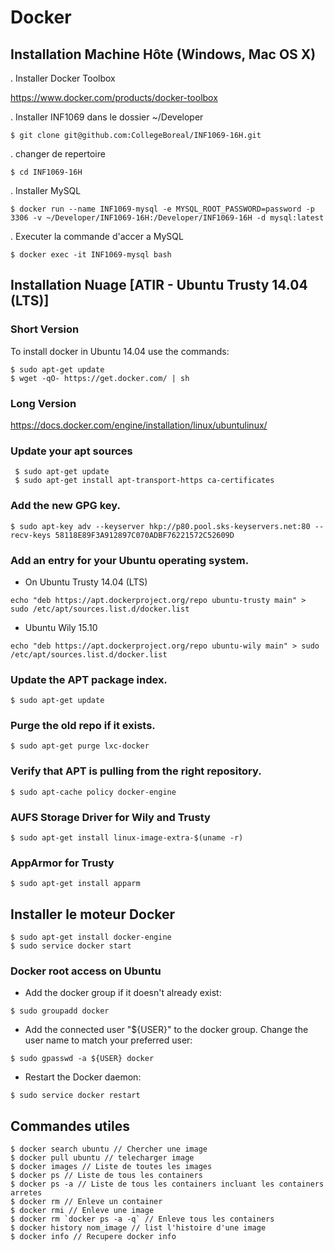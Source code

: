 # Docker

## Installation Machine Hôte (Windows, Mac OS X)

. Installer Docker Toolbox

https://www.docker.com/products/docker-toolbox

. Installer INF1069 dans le dossier ~/Developer

```
$ git clone git@github.com:CollegeBoreal/INF1069-16H.git
```

. changer de repertoire

```
$ cd INF1069-16H
```

. Installer MySQL

```
$ docker run --name INF1069-mysql -e MYSQL_ROOT_PASSWORD=password -p 3306 -v ~/Developer/INF1069-16H:/Developer/INF1069-16H -d mysql:latest 
```

. Executer la commande d'accer a MySQL

```
$ docker exec -it INF1069-mysql bash
```

###

## Installation Nuage [ATIR - Ubuntu Trusty 14.04 (LTS)]

### Short Version

To install docker in Ubuntu 14.04 use the commands:

```
$ sudo apt-get update
$ wget -qO- https://get.docker.com/ | sh
```

### Long Version

https://docs.docker.com/engine/installation/linux/ubuntulinux/

### Update your apt sources
```
 $ sudo apt-get update
 $ sudo apt-get install apt-transport-https ca-certificates
```
### Add the new GPG key.

```
$ sudo apt-key adv --keyserver hkp://p80.pool.sks-keyservers.net:80 --recv-keys 58118E89F3A912897C070ADBF76221572C52609D
```

### Add an entry for your Ubuntu operating system.

- On Ubuntu Trusty 14.04 (LTS)

```
echo "deb https://apt.dockerproject.org/repo ubuntu-trusty main" > sudo /etc/apt/sources.list.d/docker.list
```

- Ubuntu Wily 15.10

```
echo "deb https://apt.dockerproject.org/repo ubuntu-wily main" > sudo /etc/apt/sources.list.d/docker.list
```

### Update the APT package index.

```
$ sudo apt-get update
```

### Purge the old repo if it exists.
```
$ sudo apt-get purge lxc-docker
```

### Verify that APT is pulling from the right repository.
```
$ sudo apt-cache policy docker-engine
```

### AUFS Storage Driver for Wily and Trusty
```
$ sudo apt-get install linux-image-extra-$(uname -r)
```

### AppArmor for Trusty
```
$ sudo apt-get install apparm
```

## Installer le moteur Docker
```
$ sudo apt-get install docker-engine
$ sudo service docker start
```

### Docker root access on Ubuntu

- Add the docker group if it doesn't already exist:

```
$ sudo groupadd docker
```

- Add the connected user "${USER}" to the docker group. Change the user name to match your preferred user:

```
$ sudo gpasswd -a ${USER} docker
```

- Restart the Docker daemon:

```
$ sudo service docker restart
```

## Commandes utiles

```
$ docker search ubuntu // Chercher une image
$ docker pull ubuntu // telecharger image
$ docker images // Liste de toutes les images
$ docker ps // Liste de tous les containers
$ docker ps -a // Liste de tous les containers incluant les containers arretes
$ docker rm // Enleve un container
$ docker rmi // Enleve une image
$ docker rm `docker ps -a -q` // Enleve tous les containers
$ docker history nom_image // list l'histoire d'une image
$ docker info // Recupere docker info
```
